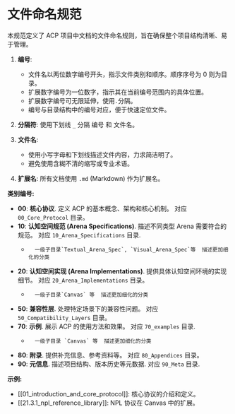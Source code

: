 # 文件命名规范

本规范定义了 ACP 项目中文档的文件命名规则，旨在确保整个项目结构清晰、易于管理。

1.  **编号**:
    *   文件名以两位数字编号开头，指示文件类别和顺序。顺序序号为 0 则为目录。
	*   扩展数字编号为一位数字，指示其在当前编号范围内的具体位置。
	*   扩展数字编号可无限延伸，使用`.`分隔。
    *   编号与目录结构中的编号对应，便于快速定位文件。

2.  **分隔符**:  使用下划线 `_` 分隔 编号 和 文件名。

3.  **文件名**:
    *   使用小写字母和下划线描述文件内容，力求简洁明了。
    *   避免使用含糊不清的缩写或专业术语。

4.  **扩展名**: 所有文档使用 `.md` (Markdown) 作为扩展名。

**类别编号:**

*   **00**: **核心协议**.  定义 ACP 的基本概念、架构和核心机制。  对应 `00_Core_Protocol` 目录。
*   **10**: **认知空间规范 (Arena Specifications)**. 描述不同类型 Arena 需要符合的规范。 对应 `10_Arena_Specifications` 目录.
     *       一级子目录`Textual_Arena_Spec`, `Visual_Arena_Spec`等  描述更加细化的分类
*   **20**: **认知空间实现 (Arena Implementations)**. 提供具体认知空间环境的实现细节。  对应 `20_Arena_Implementations` 目录。
     *       一级子目录`Canvas` 等  描述更加细化的分类
*   **50**: **兼容性层**. 处理特定场景下的兼容性问题。  对应 `50_Compatibility_Layers` 目录。
*   **70**: **示例**. 展示 ACP 的使用方法和效果。  对应 `70_examples` 目录.
     *       一级子目录 `Canvas` 等  描述更加细化的分类
*   **80**: **附录**.  提供补充信息、参考资料等。 对应 `80_Appendices` 目录。
*   **90**: **元信息**.  描述项目结构、版本历史等元数据. 对应 `90_Meta` 目录.

**示例:**

*   [[01_introduction_and_core_protocol]]:  核心协议的介绍和定义。
*   [[21.3.1_npl_reference_library]]: NPL 协议在 Canvas 中的扩展。
